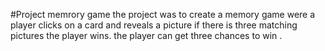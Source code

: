#Project memrory game
the project was to create a memory game were a player clicks on a card and reveals a picture if there is three matching pictures the player wins. the player can get three chances to win .

